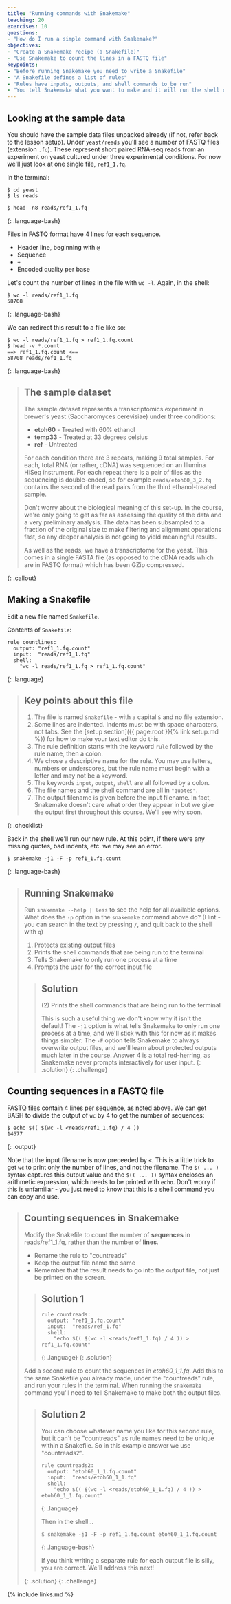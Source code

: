 ```yaml
---
title: "Running commands with Snakemake"
teaching: 20
exercises: 10
questions:
- "How do I run a simple command with Snakemake?"
objectives:
- "Create a Snakemake recipe (a Snakefile)"
- "Use Snakemake to count the lines in a FASTQ file"
keypoints:
- "Before running Snakemake you need to write a Snakefile"
- "A Snakefile defines a list of rules"
- "Rules have inputs, outputs, and shell commands to be run"
- "You tell Snakemake what you want to make and it will run the shell command defined in the appropriate rule"
---
```


## Looking at the sample data

You should have the sample data files unpacked already (if not, refer back to the lesson setup). Under `yeast/reads` you'll
see a number of FASTQ files (extension `.fq`). These represent short paired RNA-seq reads from an experiment on yeast cultured
under three experimental conditions. For now we'll just look at one single file, `ref1_1.fq`.

In the terminal:

~~~
$ cd yeast
$ ls reads

$ head -n8 reads/ref1_1.fq
~~~
{: .language-bash}

Files in FASTQ format have 4 lines for each sequence.

* Header line, beginning with `@`
* Sequence
* `+`
* Encoded quality per base

Let's count the number of lines in the file with `wc -l`. Again, in the shell:

~~~
$ wc -l reads/ref1_1.fq
58708
~~~
{: .language-bash}

We can redirect this result to a file like so:

~~~
$ wc -l reads/ref1_1.fq > ref1_1.fq.count
$ head -v *.count
==> ref1_1.fq.count <==
58708 reads/ref1_1.fq
~~~
{: .language-bash}

> ## The sample dataset
>
> The sample dataset represents a transcriptomics experiment in brewer's yeast (Saccharomyces cerevisiae) under three
> conditions:
>
> * **etoh60** - Treated with 60% ethanol
> * **temp33** - Treated at 33 degrees celsius
> * **ref**    - Untreated
>
> For each condition there are 3 repeats, making 9 total samples. For each, total RNA (or rather, cDNA) was sequenced
> on an Illumina HiSeq instrument.
> For each repeat there is a pair of files as the sequencing is double-ended, so for example `reads/etoh60_3_2.fq` contains
> the second of the read pairs from the third ethanol-treated sample.
>
> Don't worry about the biological meaning of this set-up. In the course, we're only going to get as far as assessing
> the quality of the data and a very preliminary analysis. The data has been subsampled to a fraction of the original size
> to make filtering and alignment operations fast, so any deeper analysis is not going to yield meaningful results.
>
> As well as the reads, we have a transcriptome for the yeast. This comes in a single FASTA file (as opposed to the cDNA
> reads which are in FASTQ format) which has been GZip compressed.
>
{: .callout}

## Making a Snakefile

Edit a new file named `Snakefile`.

Contents of `Snakefile`:
~~~
rule countlines:
  output: "ref1_1.fq.count"
  input:  "reads/ref1_1.fq"
  shell:
    "wc -l reads/ref1_1.fq > ref1_1.fq.count"
~~~
{: .language}

> ## Key points about this file
>
> 1. The file is named `Snakefile` - with a capital `S` and no file extension.
> 1. Some lines are indented. Indents must be with space characters, not tabs. See the [setup section]({{ page.root }}{% link setup.md %}) for how to make your text editor do this.
> 1. The rule definition starts with the keyword `rule` followed by the rule name, then a colon.
> 1. We chose a descriptive name for the rule. You may use letters, numbers or underscores, but the rule name must begin with a letter and may not be a keyword.
> 1. The keywords `input`, `output`, `shell` are all followed by a colon.
> 1. The file names and the shell command are all in `"quotes"`.
> 1. The output filename is given before the input filename. In fact, Snakemake doesn't care what order they appear in but we give the output first throughout this course. We'll see why soon.
>
{: .checklist}

Back in the shell we'll run our new rule. At this point, if there were any missing quotes, bad indents, etc. we may see an error.

~~~
$ snakemake -j1 -F -p ref1_1.fq.count
~~~
{: .language-bash}

> ## Running Snakemake
>
> Run `snakemake --help | less` to see the help for all available options.
> What does the `-p` option in the `snakemake` command above do?
> (Hint - you can search in the text by pressing `/`, and quit back to the shell with `q`)
>
> 1. Protects existing output files
> 1. Prints the shell commands that are being run to the terminal
> 1. Tells Snakemake to only run one process at a time
> 1. Prompts the user for the correct input file
>
> > ## Solution
> >
> > (2) Prints the shell commands that are being run to the terminal
> >
> > This is such a useful thing we don't know why it isn't the default! The `-j1` option is what tells Snakemake to only run one process at a time, and
> > we'll stick with this for now as it makes things simpler. The `-F` option tells Snakemake to always overwrite output files, and we'll learn about
> > protected outputs much later in the course. Answer 4 is a total red-herring, as Snakemake never prompts interactively for user input.
> {: .solution}
{: .challenge}

## Counting sequences in a FASTQ file

FASTQ files contain 4 lines per sequence, as noted above. We can get BASH to divide the output of `wc` by 4 to get the number of sequences:

~~~
$ echo $(( $(wc -l <reads/ref1_1.fq) / 4 ))
14677
~~~
{: .output}

Note that the input filename is now preceeded by `<`. This is a little trick to get `wc` to print only the number of lines, and not the
filename. The `$( ... )` syntax captures this output value and the `$(( ... ))` syntax encloses an arithmetic expression, which needs
to be printed with `echo`. Don't worry if this is unfamiliar - you just need to know that this is a shell command you can copy and use.

> ## Counting sequences in Snakemake
>
> Modify the Snakefile to count the number of **sequences** in reads/ref1_1.fq, rather than the number of **lines**.
>
> * Rename the rule to "countreads"
> * Keep the output file name the same
> * Remember that the result needs to go into the output file, not just be printed on the screen.
>
> > ## Solution 1
> >
> > ~~~
> > rule countreads:
> >   output: "ref1_1.fq.count"
> >   input:  "reads/ref_1.fq"
> >   shell:
> >     "echo $(( $(wc -l <reads/ref1_1.fq) / 4 )) > ref1_1.fq.count"
> > ~~~
> > {: .language}
> {: .solution}
>
> Add a second rule to count the sequences in *etoh60_1_1.fq*. Add this to the same Snakefile you already made, under the "countreads" rule,
> and run your rules in the terminal. When running the `snakemake` command you'll need to tell Snakemake to make both the output files.
>
> > ## Solution 2
> >
> > You can choose whatever name you like for this second rule, but it can't be "countreads" as rule names need to be unique within a
> > Snakefile. So in this example answer we use "countreads2".
> >
> > ~~~
> > rule countreads2:
> >   output: "etoh60_1_1.fq.count"
> >   input:  "reads/etoh60_1_1.fq"
> >   shell:
> >     "echo $(( $(wc -l <reads/etoh60_1_1.fq) / 4 )) > etoh60_1_1.fq.count"
> > ~~~
> > {: .language}
> >
> > Then in the shell...
> >
> > ~~~
> > $ snakemake -j1 -F -p ref1_1.fq.count etoh60_1_1.fq.count
> > ~~~
> > {: .language-bash}
> >
> > If you think writing a separate rule for each output file is silly, you are correct. We'll address this next!
> >
> {: .solution}
{: .challenge}


{% include links.md %}

